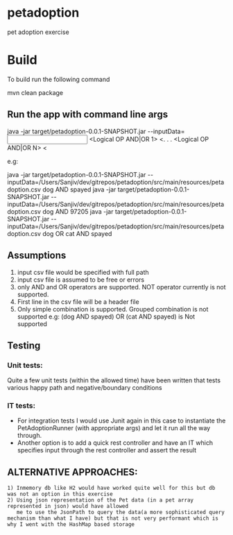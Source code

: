 # petadoption
pet adoption exercise

# Build
To build run the following command

mvn clean package

## Run the app with command line args
java -jar target/petadoption-0.0.1-SNAPSHOT.jar --inputData=<Input csv filename> <searchType1> <Logical OP AND|OR 1> <<searchType2>. . . <Logical OP AND|OR N> <<searchTypeN>

e.g:

java -jar target/petadoption-0.0.1-SNAPSHOT.jar --inputData=/Users/Sanjiv/dev/gitrepos/petadoption/src/main/resources/petadoption.csv dog AND spayed
java -jar target/petadoption-0.0.1-SNAPSHOT.jar --inputData=/Users/Sanjiv/dev/gitrepos/petadoption/src/main/resources/petadoption.csv dog AND 97205
java -jar target/petadoption-0.0.1-SNAPSHOT.jar --inputData=/Users/Sanjiv/dev/gitrepos/petadoption/src/main/resources/petadoption.csv dog OR cat AND spayed


## Assumptions
1) input csv file would be specified with full path
2) input csv file is assumed to be free or errors
3) only AND and OR operators are supported. NOT operator currently is not supported.
4) First line in the csv file will be a header file
5) Only simple combination is supported.  Grouped combination is not supported
   e.g:
   (dog AND spayed) OR (cat AND spayed)  is Not supported

## Testing

### Unit tests: 
Quite a few unit tests (within the allowed time) have been written that tests various happy path and negative/boundary conditions

### IT tests:
   - For integration tests I would use Junit again in this case to instantiate the PetAdoptionRunner (with appropriate args) and let it run all the way through.
   - Another option is to add a quick rest controller and have an IT which specifies input through the rest controller and assert the result

## ALTERNATIVE APPROACHES:

    1) Inmemory db like H2 would have worked quite well for this but db was not an option in this exercise
    2) Using json representation of the Pet data (in a pet array represented in json) would have allowed
       me to use the JsonPath to query the data(a more sophisticated query mechanism than what I have) but that is not very performant which is why I went with the HashMap based storage

